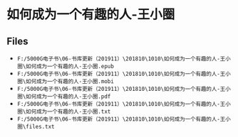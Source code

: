 # 如何成为一个有趣的人-王小圈

## Files

- `F:/5000G电子书\06-书库更新（201911）\201810\1010\如何成为一个有趣的人-王小圈\如何成为一个有趣的人-王小圈.epub`
- `F:/5000G电子书\06-书库更新（201911）\201810\1010\如何成为一个有趣的人-王小圈\如何成为一个有趣的人-王小圈.mobi`
- `F:/5000G电子书\06-书库更新（201911）\201810\1010\如何成为一个有趣的人-王小圈\如何成为一个有趣的人-王小圈.pdf`
- `F:/5000G电子书\06-书库更新（201911）\201810\1010\如何成为一个有趣的人-王小圈\如何成为一个有趣的人-王小圈.txt`
- `F:/5000G电子书\06-书库更新（201911）\201810\1010\如何成为一个有趣的人-王小圈\files.txt`
